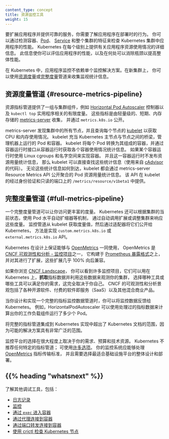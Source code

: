 ```yaml
---
content_type: concept
title: 资源监控工具
weight: 15
---
```

<!--
reviewers:
- mikedanese
content_type: concept
title: Tools for Monitoring Resources
weight: 15
-->

<!-- overview -->

<!--
To scale an application and provide a reliable service, you need to
understand how the application behaves when it is deployed. You can examine
application performance in a Kubernetes cluster by examining the containers,
[pods](/docs/concepts/workloads/pods/),
[services](/docs/concepts/services-networking/service/), and
the characteristics of the overall cluster. Kubernetes provides detailed
information about an application's resource usage at each of these levels.
This information allows you to evaluate your application's performance and
where bottlenecks can be removed to improve overall performance.
-->
要扩展应用程序并提供可靠的服务，你需要了解应用程序在部署时的行为。
你可以通过检测容器、[Pod](/zh-cn/docs/concepts/workloads/pods)、
[Service](/zh-cn/docs/concepts/services-networking/service/)
和整个集群的特征来检查 Kubernetes 集群中应用程序的性能。
Kubernetes 在每个级别上提供有关应用程序资源使用情况的详细信息。
此信息使你可以评估应用程序的性能，以及在何处可以消除瓶颈以提高整体性能。

<!-- body -->

<!--
In Kubernetes, application monitoring does not depend on a single monitoring solution.
On new clusters, you can use [resource metrics](#resource-metrics-pipeline) or
[full metrics](#full-metrics-pipeline) pipelines to collect monitoring statistics.
-->
在 Kubernetes 中，应用程序监控不依赖单个监控解决方案。在新集群上，
你可以使用[资源度量](#resource-metrics-pipeline)或[完整度量](#full-metrics-pipeline)管道来收集监视统计信息。

<!--
## Resource metrics pipeline

The resource metrics pipeline provides a limited set of metrics related to
cluster components such as the
[Horizontal Pod Autoscaler](/docs/tasks/run-application/horizontal-pod-autoscale/)
controller, as well as the `kubectl top` utility.
These  metrics are collected by the lightweight, short-term, in-memory 
[metrics-server](https://github.com/kubernetes-sigs/metrics-server) and
are exposed via the `metrics.k8s.io` API. 
-->
## 资源度量管道  {#resource-metrics-pipeline}

资源指标管道提供了一组与集群组件，例如
[Horizontal Pod Autoscaler](/zh-cn/docs/tasks/run-application/horizontal-pod-autoscale/)
控制器以及 `kubectl top` 实用程序相关的有限度量。
这些指标是由轻量级的、短期、内存存储的
[metrics-server](https://github.com/kubernetes-sigs/metrics-server) 收集，
并通过 `metrics.k8s.io` 公开。

<!--
metrics-server discovers all nodes on the cluster and 
queries each node's 
[kubelet](/docs/reference/command-line-tools-reference/kubelet/) for CPU and 
memory usage. The kubelet acts as a bridge between the Kubernetes master and 
the nodes, managing the pods and containers running on a machine. The kubelet 
translates each pod into its constituent containers and fetches individual 
container usage statistics from the container runtime through the container 
runtime interface. If you use a container runtime that uses Linux cgroups and
namespaces to implement containers, and the container runtime does not publish
usage statistics, then the kubelet can look up those statistics directly
(using code from [cAdvisor](https://github.com/google/cadvisor)).
No matter how those statistics arrive, the kubelet then exposes the aggregated pod
resource usage statistics through the metrics-server Resource Metrics API.
This API is served at `/metrics/resource/v1beta1` on the kubelet's authenticated and 
read-only ports. 
-->
metrics-server 发现集群中的所有节点，并且查询每个节点的
[kubelet](/zh-cn/docs/reference/command-line-tools-reference/kubelet/)
以获取 CPU 和内存使用情况。
kubelet 充当 Kubernetes 主节点与节点之间的桥梁，管理机器上运行的 Pod 和容器。
kubelet 将每个 Pod 转换为其组成的容器，并通过容器运行时接口从容器运行时获取各个容器使用情况统计信息。
如果某个容器运行时使用 Linux cgroups 和名字空间来实现容器。
并且这一容器运行时不发布资源用量统计信息，
那么 kubelet 可以直接查找这些统计信息（使用来自 [cAdvisor](https://github.com/google/cadvisor) 的代码）。
无论这些统计信息如何到达，kubelet 都会通过 metrics-server Resource Metrics API 公开聚合的
Pod 资源用量统计信息。
该 API 在 kubelet 的经过身份验证和只读的端口上的 `/metrics/resource/v1beta1` 中提供。

<!--
## Full metrics pipeline

A full metrics pipeline gives you access to richer metrics. Kubernetes can
respond to these metrics by  automatically scaling or adapting the cluster
based on its current state, using mechanisms such as the Horizontal Pod
Autoscaler. The monitoring pipeline fetches metrics from the kubelet and
then exposes them to Kubernetes via an adapter by implementing either the
`custom.metrics.k8s.io` or `external.metrics.k8s.io` API.
-->
## 完整度量管道  {#full-metrics-pipeline}

一个完整度量管道可以让你访问更丰富的度量。
Kubernetes 还可以根据集群的当前状态，使用 Pod 水平自动扩缩器等机制，
通过自动调用扩展或调整集群来响应这些度量。
监控管道从 kubelet 获取度量值，然后通过适配器将它们公开给 Kubernetes，
方法是实现 `custom.metrics.k8s.io` 或 `external.metrics.k8s.io` API。

<!--
Kubernetes is designed to work with [OpenMetrics](https://openmetrics.io/), 
which is one of the
[CNCF Observability and Analysis - Monitoring Projects](https://landscape.cncf.io/?group=projects-and-products&view-mode=card#observability-and-analysis--monitoring),
built upon and carefully extending [Prometheus exposition format](https://prometheus.io/docs/instrumenting/exposition_formats/)
in almost 100% backwards-compatible ways.
-->
Kubernetes 在设计上保证能够与 [OpenMetrics](https://openmetrics.io/) 一同使用，
OpenMetrics 是
[CNCF 可观测性和分析 - 监控项目](https://landscape.cncf.io/?group=projects-and-products&view-mode=card#observability-and-analysis--monitoring)之一，
它构建于 [Prometheus 暴露格式](https://prometheus.io/docs/instrumenting/exposition_formats/)之上，
并对其进行了扩展，这些扩展几乎 100% 向后兼容。

<!--
If you glance over at the
[CNCF Landscape](https://landscape.cncf.io/?group=projects-and-products&view-mode=card#observability-and-analysis--monitoring),
you can see a number of monitoring projects that can work with Kubernetes by _scraping_
metric data and using that to help you observe your cluster. It is up to you to select the tool
or tools that suit your needs. The CNCF landscape for observability and analytics includes a
mix of open-source software, paid-for software-as-a-service, and other commercial products.
-->
如果你浏览 [CNCF Landscape](https://landscape.cncf.io/?group=projects-and-products&view-mode=card#observability-and-analysis--monitoring)，
你可以看到许多监控项目，它们可以用在 Kubernetes 上，**抓取**指标数据并利用这些数据来观测你的集群，
选择哪种工具或哪些工具可以满足你的需求，这完全取决于你自己。 
CNCF 的可观测性和分析景观包括了各种开源软件、付费的软件即服务（SaaS）以及其他混合商业产品。

<!--
When you design and implement a full metrics pipeline you can make that monitoring data
available back to Kubernetes. For example, a HorizontalPodAutoscaler can use the processed
metrics to work out how many Pods to run for a component of your workload.
-->
当你设计和实现一个完整的指标监控数据管道时，你可以将监控数据反馈给 Kubernetes。
例如，HorizontalPodAutoscaler 可以使用处理过的指标数据来计算出你的工作负载组件运行了多少个 Pod。

<!--
Integration of a full metrics pipeline into your Kubernetes implementation is outside
the scope of Kubernetes documentation because of the very wide scope of possible
solutions.

The choice of monitoring platform depends heavily on your needs, budget, and technical resources.
Kubernetes does not recommend any specific metrics pipeline; [many options](https://landscape.cncf.io/?group=projects-and-products&view-mode=card#observability-and-analysis--monitoring) are available.
Your monitoring system should be capable of handling the [OpenMetrics](https://openmetrics.io/) metrics
transmission standard, and needs to chosen to best fit in to your overall design and deployment of
your infrastructure platform. 
-->
将完整的指标管道集成到 Kubernetes 实现中超出了 Kubernetes
文档的范围，因为可能的解决方案具有非常广泛的范围。

监控平台的选择在很大程度上取决于你的需求、预算和技术资源。
Kubernetes 不推荐任何特定的指标管道；
可使用[许多选项](https://landscape.cncf.io/?group=projects-and-products&view-mode=card#observability-and-analysis--monitoring)。
你的监控系统应能够处理 [OpenMetrics](https://openmetrics.io/) 指标传输标准，
并且需要选择最适合基础设施平台的整体设计和部署。

## {{% heading "whatsnext" %}}

<!--
Learn about additional debugging tools, including:

* [Logging](/docs/concepts/cluster-administration/logging/)
* [Monitoring](/docs/tasks/debug/debug-cluster/resource-usage-monitoring/)
* [Getting into containers via `exec`](/docs/tasks/debug/debug-application/get-shell-running-container/)
* [Connecting to containers via proxies](/docs/tasks/extend-kubernetes/http-proxy-access-api/)
* [Connecting to containers via port forwarding](/docs/tasks/access-application-cluster/port-forward-access-application-cluster/)
* [Inspect Kubernetes node with crictl](/docs/tasks/debug/debug-cluster/crictl/)
-->
了解其他调试工具，包括：

* [日志记录](/zh-cn/docs/concepts/cluster-administration/logging/)
* [监控](/zh-cn/docs/tasks/debug/debug-cluster/resource-usage-monitoring/)
* [通过 `exec` 进入容器](/zh-cn/docs/tasks/debug/debug-application/get-shell-running-container/)
* [通过代理连接到容器](/zh-cn/docs/tasks/extend-kubernetes/http-proxy-access-api/)
* [通过端口转发连接到容器](/zh-cn/docs/tasks/access-application-cluster/port-forward-access-application-cluster/)
* [使用 crictl 检查 Kubernetes 节点](/zh-cn/docs/tasks/debug/debug-cluster/crictl/)
